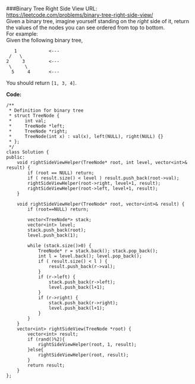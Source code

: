 ###Binary Tree Right Side View
URL: https://leetcode.com/problems/binary-tree-right-side-view/</br>
Given a binary tree, imagine yourself standing on the _right_ side of it, return the values of the nodes you can see ordered from top to bottom.</br>
For example:</br>
Given the following binary tree,

	   1            <---
	 /   \
	2     3         <---
	 \     \
	  5     4       <---

You should return `[1, 3, 4]`.

__Code:__

	/**
	 * Definition for binary tree
	 * struct TreeNode {
	 *     int val;
	 *     TreeNode *left;
	 *     TreeNode *right;
	 *     TreeNode(int x) : val(x), left(NULL), right(NULL) {}
	 * };
	 */
	class Solution {
	public:
	    void rightSideViewHelper(TreeNode* root, int level, vector<int>& result) {
	        if (root == NULL) return;
	        if ( result.size() < level ) result.push_back(root->val);
	        rightSideViewHelper(root->right, level+1, result);
	        rightSideViewHelper(root->left, level+1, result);
	    }
	    
	    void rightSideViewHelper(TreeNode* root, vector<int>& result) {
	        if (root==NULL) return;

	        vector<TreeNode*> stack;
	        vector<int> level;
	        stack.push_back(root);
	        level.push_back(1);
	        
	        while (stack.size()>0) {
	            TreeNode* r = stack.back(); stack.pop_back();
	            int l = level.back(); level.pop_back();
	            if ( result.size() < l ) {
	                result.push_back(r->val);
	            }
	            if (r->left) {
	                stack.push_back(r->left);
	                level.push_back(l+1);
	            }
	            if (r->right) {
	                stack.push_back(r->right);
	                level.push_back(l+1);
	            }
	        }
	    }
	    vector<int> rightSideView(TreeNode *root) {
	        vector<int> result;
	        if (rand()%2){
	            rightSideViewHelper(root, 1, result);
	        }else{
	            rightSideViewHelper(root, result);
	        }
	        return result;
	    }
	};